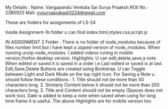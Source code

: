 My Details :
  Name: Vangapandu Venkata Sai Surya Praaksh
  ROll No : 23B0925
  Mail: vvsuryaprakash1234@gmail.com


These are folders for assignments of LS-24 


Inside Assignment-1b folder u can find index.html,styles.css,script.js


IN ASSIGNMENT 2 Folder :
There is no folder of node_modules because of files number limit but i have kept a zipped version of node_modules.
When running unzip node_modules.
I added videos runing in mobile version,firefox desktop version.
Highlights:
  U can edit,delete,save,a note.
  When edited or saved it is saved in a order i.e Last edited or saved is at last.
  Edit,Save,Delete Buttons are created using Bootstrap.
  U can Toggle between Light and Dark Mode on the top right Icon.
  For Saving a Note u should follow these conditions :
    1. Title should not be more than 50 characters long.
    2. Similarly Content below it should not be more than 200 characters long.
    3. Title and Content should not be empty (Spaces does not work too).
  Date is added to keep a note when saved when using for long time frame it is useful.
The above Highlights are for mobile version too.
